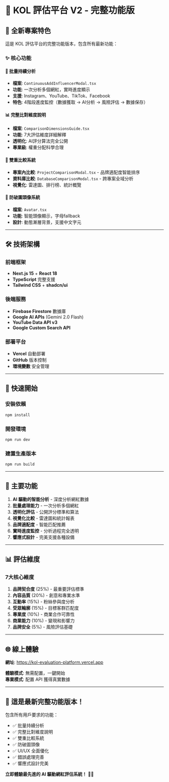 # 🚀 KOL 評估平台 V2 - 完整功能版

## 🌟 **全新專案特色**

這是 KOL 評估平台的完整功能版本，包含所有最新功能：

### ✨ **核心功能**

#### 🎯 **批量持續分析**
- **檔案**: `ContinuousAddInfluencerModal.tsx`
- **功能**: 一次分析多個網紅，實時進度顯示
- **支援**: Instagram、YouTube、TikTok、Facebook
- **特色**: 4階段進度監控（數據獲取 → AI分析 → 風險評估 → 數據保存）

#### 📊 **完整比對維度說明**
- **檔案**: `ComparisonDimensionsGuide.tsx`  
- **功能**: 7大評估維度詳細解釋
- **透明化**: AI評分算法完全公開
- **專業級**: 權重分配科學合理

#### 🎪 **雙重比較系統**
- **專案內比較**: `ProjectComparisonModal.tsx` - 品牌適配度智能排序
- **資料庫比較**: `DatabaseComparisonModal.tsx` - 跨專案全域分析
- **視覺化**: 雷達圖、排行榜、統計概覽

#### 🎨 **防破圖頭像系統**
- **檔案**: `Avatar.tsx`
- **功能**: 智能頭像顯示，字母fallback
- **設計**: 動態漸層背景，支援中文字元

---

## 🛠️ **技術架構**

### **前端框架**
- **Next.js 15** + **React 18**
- **TypeScript** 完整支援
- **Tailwind CSS** + **shadcn/ui**

### **後端服務**
- **Firebase Firestore** 數據庫
- **Google AI APIs** (Gemini 2.0 Flash)
- **YouTube Data API v3**
- **Google Custom Search API**

### **部署平台**
- **Vercel** 自動部署
- **GitHub** 版本控制
- **環境變數** 安全管理

---

## 🚀 **快速開始**

### **安裝依賴**
```bash
npm install
```

### **開發環境**
```bash
npm run dev
```

### **建置生產版本**
```bash
npm run build
```

---

## 🎯 **主要功能**

1. **AI 驅動的智能分析** - 深度分析網紅數據
2. **批量處理能力** - 一次分析多個網紅
3. **透明化評估** - 公開評分標準和算法
4. **視覺化比較** - 雷達圖和統計報表
5. **品牌適配度** - 智能匹配推薦
6. **實時進度監控** - 分析過程完全透明
7. **響應式設計** - 完美支援各種設備

---

## 📊 **評估維度**

### **7大核心維度**
1. **品牌契合度** (25%) - 最重要評估標準
2. **內容品質** (20%) - 創意和專業水準  
3. **互動率** (15%) - 粉絲參與度分析
4. **受眾輪廓** (15%) - 目標客群匹配度
5. **專業度** (10%) - 商業合作可靠性
6. **商業能力** (10%) - 變現和影響力
7. **品牌安全** (5%) - 風險評估基礎

---

## 🌐 **線上體驗**

**網址**: https://kol-evaluation-platform.vercel.app

**體驗模式**: 無需配置，一鍵開始  
**專業模式**: 配置 API 獲得真實數據

---

## 🎊 **這是最新完整功能版本！**

包含所有用戶要求的功能：
- ✅ 批量持續分析
- ✅ 完整比對維度說明  
- ✅ 雙重比較系統
- ✅ 防破圖頭像
- ✅ UI/UX 全面優化
- ✅ 錯誤處理完善
- ✅ 響應式設計完美

**立即體驗最先進的 AI 驅動網紅評估系統！** 🚀✨